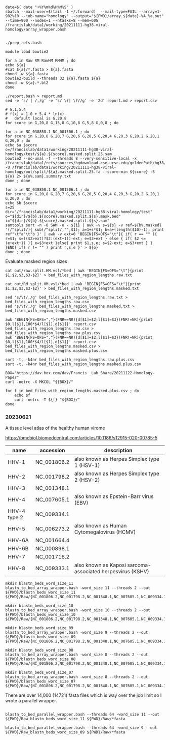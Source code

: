 



```

date=$( date "+%Y%m%d%H%M%S" )
sbatch --mail-user=$(tail -1 ~/.forward)  --mail-type=FAIL --array=1-982%10 --job-name="homology" --output="${PWD}/array.${date}-%A_%a.out" --time=900 --nodes=1 --ntasks=8 --mem=60G /francislab/data1/working/20211111-hg38-viral-homology/array_wrapper.bash

```


```

./prep_refs.bash

```

```
module load bowtie2

for a in Raw RM RawHM RMHM ; do
echo ${a}
#cat ${a}/*.fasta > ${a}.fasta
chmod -w ${a}.fasta
bowtie2-build --threads 32 ${a}.fasta ${a}
chmod -w ${a}.*.bt2
done

```




```
./report.bash > report.md
sed -e 's/ | /,/g' -e 's/ \?| \?//g' -e '2d' report.md > report.csv
```


```
# G,1,5.4
# f(x) = 1.0 + 5.4 * ln(x)
#	default local is G,20,8
for score in G,20,8 G,15,8 G,10,8 G,5,8 G,0,8 ; do 

for a in NC_038858.1 NC_001506.1 ; do
for score in G,20,8 G,20,7 G,20,6 G,20,5 G,20,4 G,20,3 G,20,2 G,20,1 G,20,0 ; do 
echo $a $score
o=/francislab/data1/working/20211111-hg38-viral-homology/test/${a}.${score}.masked.split.25.sam
bowtie2 --no-unal -f --threads 8 --very-sensitive-local -x /francislab/data1/refs/sources/hgdownload.cse.ucsc.edu/goldenPath/hg38/bigZips/latest/hg38.chrXYM_alts -U /francislab/data1/working/20211111-hg38-viral-homology/out/split/${a}.masked.split.25.fa --score-min ${score} -S ${o} 2> ${o%.sam}.summary.txt
done ; done
```

```
for b in NC_038858.1 NC_001506.1 ; do
for score in G,20,8 G,20,7 G,20,6 G,20,5 G,20,4 G,20,3 G,20,2 G,20,1 G,20,0 ; do 
echo $b $score
s=25
dir="/francislab/data1/working/20211111-hg38-viral-homology/test"
o="${dir}/${b}.${score}.masked.split.${s}.mask.bed"
i="${dir}/${b}.${score}.masked.split.${s}.sam"
samtools sort -n -O SAM -o - ${i} | awk -v s=${s} -v ref=${b%.masked} '(/^split/){ sub(/^split/,"",$1); a=1+s*$1; b=a+(length($10)-1); print ref"\t"a"\t"b }' | awk -v ext=0 'BEGIN{FS=OFS="\t"}{ if( r == "" ){ r=$1; s=(($2>ext)?$2:(ext+1))-ext; e=$3+ext } else { if( $2 <= (e+ext+1) ){ e=$3+ext }else{ print $1,s,e; s=$2-ext; e=$3+ext } } }END{ if( r != "" ) print r,s,e }' > ${o}
done ; done
```









Evaluate masked region sizes

```
cat out/raw.split.HM.vsl/*bed | awk 'BEGIN{FS=OFS="\t"}{print $1,$2,$3,$3-$2}' > bed_files_with_region_lengths.raw.txt 

cat out/RM.split.HM.vsl/*bed | awk 'BEGIN{FS=OFS="\t"}{print $1,$2,$3,$3-$2}' > bed_files_with_region_lengths.masked.txt 
```

```
sed 's/\t/,/g' bed_files_with_region_lengths.raw.txt > bed_files_with_region_lengths.raw.csv
sed 's/\t/,/g' bed_files_with_region_lengths.masked.txt > bed_files_with_region_lengths.masked.csv

awk 'BEGIN{FS=OFS=","}(FNR==NR){d[$1]=$2;l[$1]=$3}(FNR!=NR){print $0,l[$1],100*$4/l[$1],d[$1]}' report.csv bed_files_with_region_lengths.raw.csv > bed_files_with_region_lengths.raw.plus.csv
awk 'BEGIN{FS=OFS=","}(FNR==NR){d[$1]=$2;l[$1]=$3}(FNR!=NR){print $0,l[$1],100*$4/l[$1],d[$1]}' report.csv bed_files_with_region_lengths.masked.csv > bed_files_with_region_lengths.masked.plus.csv

sort -t, -k4nr bed_files_with_region_lengths.raw.plus.csv 
sort -t, -k4nr bed_files_with_region_lengths.masked.plus.csv 

```


```
BOX="https://dav.box.com/dav/Francis _Lab_Share/20211122-Homology-Paper"
curl -netrc -X MKCOL "${BOX}/"

for f in bed_files_with_region_lengths.masked.plus.csv ; do
	echo $f
	curl -netrc -T ${f} "${BOX}/"
done
```



###	20230621


A tissue level atlas of the healthy human virome

https://bmcbiol.biomedcentral.com/articles/10.1186/s12915-020-00785-5


| name | accession | description |
| --- | --- | --- |
| HHV-1 | NC_001806.2 | also known as Herpes Simplex type 1 (HSV-1) | 
| HHV-2 | NC_001798.2 | also known as Herpes Simplex type 2 (HSV-2) | 
| HHV-3 | NC_001348.1 |  | 
| HHV-4 | NC_007605.1 | also known as Epstein-Barr virus (EBV) | 
| HHV-4 type 2 | NC_009334.1 |  | 
| HHV-5 | NC_006273.2 | also known as Human Cytomegalovirus (HCMV) | 
| HHV-6A | NC_001664.4 |  | 
| HHV-6B | NC_000898.1 |  | 
| HHV-7 | NC_001716.2 |  | 
| HHV-8 | NC_009333.1 | also known as Kaposi sarcoma-associated herpesvirus (KSHV) | 




```
mkdir blastn_beds_word_size_11
blastn_to_bed_array_wrapper.bash -word_size 11 --threads 2 --out ${PWD}/blastn_beds_word_size_11 ${PWD}/Raw/{NC_001806.2,NC_001798.2,NC_001348.1,NC_007605.1,NC_009334.1,NC_006273.2,NC_001664.4,NC_000898.1,NC_001716.2,NC_009333.1}*fasta

mkdir blastn_beds_word_size_10
blastn_to_bed_array_wrapper.bash -word_size 10 --threads 2 --out ${PWD}/blastn_beds_word_size_10 ${PWD}/Raw/{NC_001806.2,NC_001798.2,NC_001348.1,NC_007605.1,NC_009334.1,NC_006273.2,NC_001664.4,NC_000898.1,NC_001716.2,NC_009333.1}*fasta

mkdir blastn_beds_word_size_09
blastn_to_bed_array_wrapper.bash -word_size 9 --threads 2 --out ${PWD}/blastn_beds_word_size_09 ${PWD}/Raw/{NC_001806.2,NC_001798.2,NC_001348.1,NC_007605.1,NC_009334.1,NC_006273.2,NC_001664.4,NC_000898.1,NC_001716.2,NC_009333.1}*fasta

mkdir blastn_beds_word_size_08
blastn_to_bed_array_wrapper.bash -word_size 8 --threads 2 --out ${PWD}/blastn_beds_word_size_08 ${PWD}/Raw/{NC_001806.2,NC_001798.2,NC_001348.1,NC_007605.1,NC_009334.1,NC_006273.2,NC_001664.4,NC_000898.1,NC_001716.2,NC_009333.1}*fasta

mkdir blastn_beds_word_size_07
blastn_to_bed_array_wrapper.bash -word_size 8 --threads 2 --out ${PWD}/blastn_beds_word_size_07 ${PWD}/Raw/{NC_001806.2,NC_001798.2,NC_001348.1,NC_007605.1,NC_009334.1,NC_006273.2,NC_001664.4,NC_000898.1,NC_001716.2,NC_009333.1}*fasta

```





There are over 14,000 (14721) fasta files which is way over the job limit so I wrote a parallel wrapper.

```

blastn_to_bed_parallel_wrapper.bash --threads 64 -word_size 11 --out ${PWD}/Raw_blastn_beds_word_size_11 ${PWD}/Raw/*fasta

blastn_to_bed_parallel_wrapper.bash --threads 64 -word_size 9 --out ${PWD}/Raw_blastn_beds_word_size_09 ${PWD}/Raw/*fasta

```





